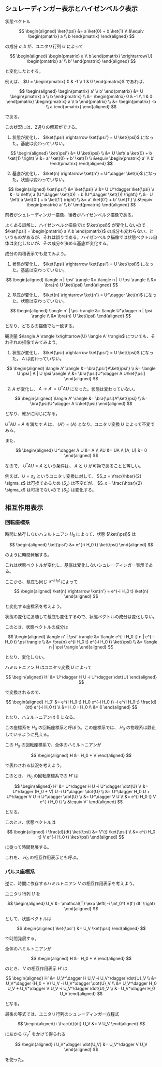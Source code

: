 ## シュレーディンガー表示とハイゼンベルク表示

状態ベクトル

$$
\begin{aligned}
\ket{\psi} &= a \ket{0} + b \ket{1} \\
&\equiv \begin{pmatrix} a \\ b \end{pmatrix}
\end{aligned}
$$

の成分 $a,b$ が、ユニタリ行列 $U$ によって

$$
\begin{aligned}
\begin{pmatrix} a \\ b \end{pmatrix} \xrightarrow{U} \begin{pmatrix} a' \\ b' \end{pmatrix}
\end{aligned}
$$

と変化したとする。

例えば、 $U = \begin{pmatrix} 0 & -1 \\ 1 & 0 \end{pmatrix}$ であれば、

$$
\begin{aligned}
\begin{pmatrix} a' \\ b' \end{pmatrix}
&= U \begin{pmatrix} a \\ b \end{pmatrix}
\\
&= \begin{pmatrix} 0 & -1 \\ 1 & 0 \end{pmatrix} \begin{pmatrix} a \\ b \end{pmatrix}
\\
&= \begin{pmatrix} -b \\ a \end{pmatrix}
\end{aligned}
$$

である。

この状況には、2通りの解釈ができる。

1. 状態が変化し、 $\ket{\psi} \rightarrow \ket{\psi'} = U \ket{\psi}$ になった。基底は変わっていない。

$$
\begin{aligned}
\ket{\psi'}
&= U \ket{\psi}
\\
&= U \left( a \ket{0} + b \ket{1} \right)
\\
&= a' \ket{0} + b' \ket{1}
\\
&\equiv
\begin{pmatrix} a' \\ b' \end{pmatrix}
\end{aligned}
$$

2. 基底が変化し、 $\ket{n} \rightarrow \ket{n'} = U^\dagger \ket{n}$ になった。状態は変わっていない。

$$
\begin{aligned}
\ket{\psi'}
&= \ket{\psi}
\\
&= U U^\dagger \ket{\psi}
\\
&= U \left\{ a (U^\dagger \ket{0}) + b (U^\dagger \ket{1}) \right\}
\\
&= U \left( a \ket{0'} + b \ket{1'} \right)
\\
&= a' \ket{0'} + b' \ket{1'}
\\
&\equiv
\begin{pmatrix} a' \\ b' \end{pmatrix}
\end{aligned}
$$

前者がシュレーディンガー描像、後者がハイゼンベルク描像である。

よくある誤解に、ハイゼンベルク描像では $\ket{\psi}$ が変化しないので $\ket{\psi} = \begin{pmatrix} a \\ b \end{pmatrix}$ の成分も変わらない、というものがあるが、それは誤りである。ハイゼンベルク描像では状態ベクトル自体は変化しないが、その成分を決める基底が変化する。

成分の内積表示でも見てみよう。

1. 状態が変化し、 $\ket{\psi} \rightarrow \ket{\psi'} = U \ket{\psi}$ になった。基底は変わっていない。

$$
\begin{aligned}
\langle n | \psi' \rangle
&= \langle n | U \psi \rangle
\\
&= \bra{n} U \ket{\psi}
\end{aligned}
$$

2. 基底が変化し、 $\ket{n} \rightarrow \ket{n'} = U^\dagger \ket{n}$ になった。状態は変わっていない。

$$
\begin{aligned}
\langle n' | \psi \rangle
&= \langle U^\dagger n | \psi \rangle
\\
&= \bra{n} U \ket{\psi}
\end{aligned}
$$

となり、どちらの描像でも一致する。

観測量 $\langle A \rangle \xrightarrow{U} \langle A' \rangle$ についても、それぞれの描像でみてみよう。

1. 状態が変化し、 $\ket{\psi} \rightarrow \ket{\psi'} = U \ket{\psi}$ になった。 $A$ は変わっていない。

$$
\begin{aligned}
\langle A' \rangle &=
\bra{\psi'}A\ket{\psi'}
\\
&= \langle U \psi | A | U \psi \rangle
\\
&= \bra{\psi}U^\dagger A U\ket{\psi}
\end{aligned}
$$

2. $A$ が変化し、 $A \rightarrow A' = U^\dagger A U$ になった。状態は変わっていない。

$$
\begin{aligned}
\langle A' \rangle &=
\bra{\psi}A'\ket{\psi}
\\
&= \bra{\psi}U^\dagger A U\ket{\psi}
 \end{aligned}
$$

となり、確かに同じになる。

$U^\dagger A U = A$ を満たす $A$ は、 $\langle A' \rangle = \langle A \rangle$ となり、ユニタリ変換 $U$ によって不変である。

また、

$$
\begin{aligned}
U^\dagger A U &= A \\
AU &= UA \\
[A, U] &= 0
\end{aligned}
$$

なので、 $U^\dagger A U = A$ という条件は、 $A$ と $U$ が可換であることと等しい。

例えば、$U = \sigma_z$ というユニタリ変換に対して、 $S_z = \frac{\hbar}{2} \sigma_z$ は可換であるため $\langle S_z \rangle$ は不変だが、 $S_x = \frac{\hbar}{2} \sigma_x$ は可換でないので $\langle S_x \rangle$ は変化する。


## 相互作用表示

### 回転座標系

時間に依存しないハミルトニアン $H_0$ によって、状態 $\ket{\psi}$ は

$$
\begin{aligned}
\ket{\psi'}
&= e^{-i H_0 t} \ket{\psi}
\end{aligned}
$$

のように時間発展する。

これは状態ベクトルが変化し、基底は変化しないシュレーディンガー表示である。

ここから、基底も同じ $e^{-i H_0 t}$ によって

$$
\begin{aligned}
\ket{n} \rightarrow \ket{n'} = e^{-i H_0 t} \ket{n}
\end{aligned}
$$

と変化する座標系を考えよう。

状態の変化に追随して基底も変化するので、状態ベクトルの成分は変化しない。

このとき、状態ベクトルの成分は

$$
\begin{aligned}
\langle n' | \psi' \rangle
&= \langle e^{-i H_0 t} n | e^{-i H_0 t} \psi \rangle
\\
&= \bra{n} e^{i H_0 t} e^{-i H_0 t} \ket{\psi}
\\
&= \langle n | \psi \rangle
\end{aligned}
$$

となり、変化しない。

ハミルトニアン $H$ はユニタリ変換 $U$ によって

$$
\begin{aligned}
H' &= U^\dagger H U -i U^\dagger \dot{U}
\end{aligned}
$$

で変換されるので、

$$
\begin{aligned}
H_0' &= e^{i H_0 t} H_0 e^{-i H_0 t} -i e^{i H_0 t} \frac{d}{dt} e^{-i H_0 t}
\\
&= H_0 - H_0
\\
&= 0
\end{aligned}
$$

となり、ハミルトニアンは 0 になる。

この座標系を $H_0$ の回転座標系と呼ぼう。この座標系では、 $H_0$ の物理系は静止しているように見える。

この $H_0$ の回転座標系で、全体のハミルトニアンが

$$
\begin{aligned}
H &= H_0 + V
\end{aligned}
$$

で表わされる状況を考えよう。

このとき、 $H_0$ の回転座標系での $H'$ は

$$
\begin{aligned}
H' &= U^\dagger H U -i U^\dagger \dot{U}
\\
&= U^\dagger (H_0 + V) U -i U^\dagger \dot{U}
\\
&= U^\dagger H_0 U + U^\dagger V U -i U^\dagger \dot{U}
\\
&= U^\dagger V U
\\
&= e^{i H_0 t} V e^{-i H_0 t}
\\
&\equiv V'
\end{aligned}
$$

となる。

このとき、状態ベクトルは

$$
\begin{aligned}
i \frac{d}{dt} \ket{\psi} &= V'(t) \ket{\psi}
\\
&= e^{i H_0 t} V e^{-i H_0 t} \ket{\psi}
\end{aligned}
$$

に従って時間発展する。

これを、 $H_0$ の相互作用表示とも呼ぶ。


### パルス座標系

逆に、時間に依存するハミルトニアン $V$ の相互作用表示を考えよう。

ユニタリ行列 $U$ を

$$
\begin{aligned}
U_V &= \mathcal{T} \exp \left( -i \int_0^t V(t') dt' \right)
\end{aligned}
$$

として、状態ベクトルは

$$
\begin{aligned}
\ket{\psi'}
&= U_V \ket{\psi}
\end{aligned}
$$

で時間発展する。

全体のハミルトニアンが

$$
\begin{aligned}
H &= H_0 + V
\end{aligned}
$$

のとき、 $V$ の相互作用表示 $H'$ は

$$
\begin{aligned}
H' &= U_V^\dagger H U_V -i U_V^\dagger \dot{U}_V
\\
&= U_V^\dagger (H_0 + V) U_V -i U_V^\dagger \dot{U}_V
\\
&= U_V^\dagger H_0 U_V + U_V^\dagger V U_V -i U_V^\dagger \dot{U}_V
\\
&= U_V^\dagger H_0 U_V 
\end{aligned}
$$

となる。

最後の等式では、ユニタリ行列のシュレーディンガー方程式

$$
\begin{aligned}
i \frac{d}{dt} U_V &= V U_V
\end{aligned}
$$

に左から $U_V^\dagger$ をかけて得られる

$$
\begin{aligned}
i U_V^\dagger \dot{U_V} &= U_V^\dagger V U_V
\end{aligned}
$$

を使った。
